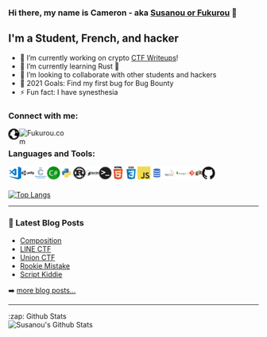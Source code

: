 ### Hi there, my name is Cameron - aka [Susanou or Fukurou][website] 👋

## I'm a Student, French, and hacker

- 🔭 I’m currently working on crypto [CTF Writeups][website]!
- 🌱 I’m currently learning Rust 🤣
- 👯 I’m looking to collaborate with other students and hackers
- 🥅 2021 Goals: Find my first bug for Bug Bounty
- ⚡ Fun fact: I have synesthesia

### Connect with me:

[<img align="left" alt="Fukurou.com" width="22px" src="https://raw.githubusercontent.com/iconic/open-iconic/master/svg/globe.svg" />][website]


[<img align="left" alt="Fukurou.com" width="100px" src="https://app.hackthebox.eu/images/logos/logo-htb.svg" />][HTB]
<br />

### Languages and Tools:

<img align="left" alt="Visual Studio Code" width="26px" src="https://raw.githubusercontent.com/github/explore/80688e429a7d4ef2fca1e82350fe8e3517d3494d/topics/visual-studio-code/visual-studio-code.png" />
<img align="left" alt="Unity" width="26px" src="https://raw.githubusercontent.com/github/explore/80688e429a7d4ef2fca1e82350fe8e3517d3494d/topics/unity/unity.png" />
<img align="left" alt="C" width="26px" src="https://raw.githubusercontent.com/github/explore/80688e429a7d4ef2fca1e82350fe8e3517d3494d/topics/c/c.png" />
<img align="left" alt="C#" width="26px" src="https://raw.githubusercontent.com/github/explore/80688e429a7d4ef2fca1e82350fe8e3517d3494d/topics/csharp/csharp.png" />
<img align="left" alt="Python" width="26px" src="https://raw.githubusercontent.com/github/explore/80688e429a7d4ef2fca1e82350fe8e3517d3494d/topics/python/python.png" />
<img align="left" alt="Rust" width="26px" src="https://raw.githubusercontent.com/github/explore/80688e429a7d4ef2fca1e82350fe8e3517d3494d/topics/rust/rust.png" />
<img align="left" alt="Bash" width="26px" src="https://raw.githubusercontent.com/github/explore/80688e429a7d4ef2fca1e82350fe8e3517d3494d/topics/bash/bash.png" />
<img align="left" alt="Terminal" width="26px" src="https://raw.githubusercontent.com/github/explore/80688e429a7d4ef2fca1e82350fe8e3517d3494d/topics/terminal/terminal.png" />
<img align="left" alt="HTML5" width="26px" src="https://raw.githubusercontent.com/github/explore/80688e429a7d4ef2fca1e82350fe8e3517d3494d/topics/html/html.png" />
<img align="left" alt="CSS3" width="26px" src="https://raw.githubusercontent.com/github/explore/80688e429a7d4ef2fca1e82350fe8e3517d3494d/topics/css/css.png" />
<img align="left" alt="JavaScript" width="26px" src="https://raw.githubusercontent.com/github/explore/80688e429a7d4ef2fca1e82350fe8e3517d3494d/topics/javascript/javascript.png" />
<img align="left" alt="SQL" width="26px" src="https://raw.githubusercontent.com/github/explore/80688e429a7d4ef2fca1e82350fe8e3517d3494d/topics/sql/sql.png" />
<img align="left" alt="MySQL" width="26px" src="https://raw.githubusercontent.com/github/explore/80688e429a7d4ef2fca1e82350fe8e3517d3494d/topics/mysql/mysql.png" />
<img align="left" alt="MongoDB" width="26px" src="https://raw.githubusercontent.com/github/explore/80688e429a7d4ef2fca1e82350fe8e3517d3494d/topics/mongodb/mongodb.png" />
<img align="left" alt="Git" width="26px" src="https://raw.githubusercontent.com/github/explore/80688e429a7d4ef2fca1e82350fe8e3517d3494d/topics/git/git.png" />
<img align="left" alt="GitHub" width="26px" src="https://raw.githubusercontent.com/github/explore/78df643247d429f6cc873026c0622819ad797942/topics/github/github.png" />

<br />
<br />

[![Top Langs](https://github-readme-stats.vercel.app/api/top-langs/?username=susanou&langs_count=8&hide=tsql,tex,asp)](https://github.com/anuraghazra/github-readme-stats)

---

### 📕 Latest Blog Posts

<!-- BLOG-POST-LIST:START -->
- [Composition](http://susanou.github.io/Writeups/posts/composition/)
- [LINE CTF](http://susanou.github.io/Writeups/posts/LINECTF/)
- [Union CTF](http://susanou.github.io/Writeups/posts/UnionCTF/)
- [Rookie Mistake](http://susanou.github.io/Writeups/posts/RookieMistake/)
- [Script Kiddie](http://susanou.github.io/Writeups/posts/scriptkiddie/)
<!-- BLOG-POST-LIST:END -->

➡️ [more blog posts...][website]

---

<summary>:zap: Github Stats</summary>

<img align="left" alt="Susanou's Github Stats" src="https://github-readme-stats.vercel.app/api?username=susanou&show_icons=true&theme=algolia" />


[website]: https://susanou.github.io/Writeups
[HTB]: https://app.hackthebox.eu/profile/337512

